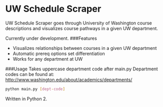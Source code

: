 # UW Schedule Scraper

UW Schedule Scraper goes through University of Washington
course descriptions and visualizes course pathways in a
given UW department. 

Currently under development. 
###Features
 * Visualizes relationships between courses in a given UW department
 * Automatic prereq options set differentiation
 * Works for any department at UW

###Usage
Takes uppercase department code after main.py
Department codes can be found at:
http://www.washington.edu/about/academics/departments/
```bash
python main.py [dept-code]
```
Written in Python 2.


